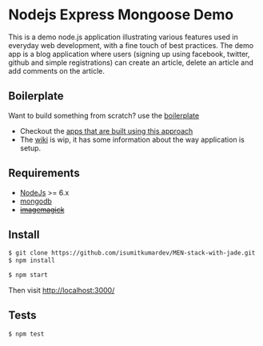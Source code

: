 


# Nodejs Express Mongoose Demo

This is a demo node.js application illustrating various features used in everyday web development, with a fine touch of best practices. The demo app is a blog application where users (signing up using facebook, twitter, github and simple registrations) can create an article, delete an article and add comments on the article.

## Boilerplate

Want to build something from scratch? use the [boilerplate](https://github.com/isumitkumardev/MEN-stack-with-jade/)

* Checkout the [apps that are built using this approach](https://github.com/isumitkumardev/MEN-stack-with-jade/wiki/Apps-built-using-this-approach)
* The [wiki](https://github.com/isumitkumardev/MEN-stack-with-jade/wiki) is wip, it has some information about the way application is setup.

## Requirements

* [NodeJs](http://nodejs.org) >= 6.x 
* [mongodb](http://mongodb.org)
* ~~[imagemagick](http://www.imagemagick.org/script/index.php)~~

## Install

```sh
$ git clone https://github.com/isumitkumardev/MEN-stack-with-jade.git
$ npm install
```


```sh
$ npm start
```

Then visit [http://localhost:3000/](http://localhost:3000/)

## Tests

```sh
$ npm test
```

